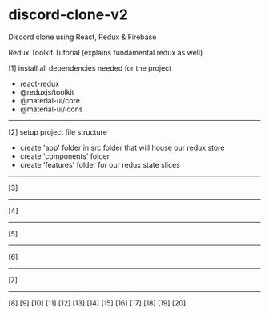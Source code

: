 # discord-clone-v2

Discord clone using React, Redux &amp; Firebase

Redux Toolkit Tutorial (explains fundamental redux as well)

<!-- https://www.youtube.com/watch?v=iBUJVy8phqw -->

<!-- Build our discord clone -->

[1] install all dependencies needed for the project

- react-redux
- @reduxjs/toolkit
- @material-ui/core
- @material-ui/icons

---

[2] setup project file structure

- create 'app' folder in src folder that will house our redux store
- create 'components' folder
- create 'features' folder for our redux state slices

---

[3]

---

[4]

---

[5]

---

[6]

---

[7]

---

[8]
[9]
[10]
[11]
[12]
[13]
[14]
[15]
[16]
[17]
[18]
[19]
[20]

